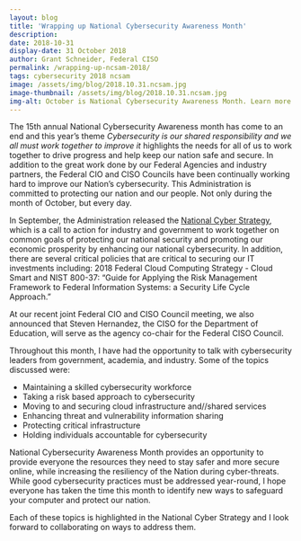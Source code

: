 ```yaml
---
layout: blog
title: 'Wrapping up National Cybersecurity Awareness Month'
description:
date: 2018-10-31
display-date: 31 October 2018
author: Grant Schneider, Federal CISO
permalink: /wrapping-up-ncsam-2018/
tags: cybersecurity 2018 ncsam
image: /assets/img/blog/2018.10.31.ncsam.jpg
image-thumbnail: /assets/img/blog/2018.10.31.ncsam.jpg
img-alt: October is National Cybersecurity Awareness Month. Learn more at staysafeonline.org/ncsam
---
```


The 15th annual National Cybersecurity Awareness month has come to an end and this year’s theme _Cybersecurity is our shared responsibility and we all must work together to improve it_ highlights the needs for all of us to work together to drive progress and help keep our nation safe and secure.  In addition to the great work done by our Federal Agencies and industry partners, the Federal CIO and CISO Councils have been continually working hard to improve our Nation’s cybersecurity.  This Administration is committed to protecting our nation and our people. Not only during the month of October, but every day.
 
In September, the Administration released the [National Cyber Strategy](https://www.whitehouse.gov/wp-content/uploads/2018/09/National-Cyber-Strategy.pdf), which is a call to action for industry and government to work together on common goals of protecting our national security and promoting our economic prosperity by enhancing our national cybersecurity.  In addition, there are several critical policies that are critical to securing our IT investments including: 2018 Federal Cloud Computing Strategy - Cloud Smart and NIST 800-37: “Guide for Applying the Risk Management Framework to Federal Information Systems: a Security Life Cycle Approach.”
 
At our recent joint Federal CIO and CISO Council meeting, we also announced that Steven Hernandez, the CISO for the Department of Education, will serve as the agency co-chair for the Federal CISO Council.
 
Throughout this month, I have had the opportunity to talk with cybersecurity leaders from government, academia, and industry.  Some of the topics discussed were:
* Maintaining a skilled cybersecurity workforce
* Taking a risk based approach to cybersecurity
* Moving to and securing cloud infrastructure and//shared services
* Enhancing threat and vulnerability information sharing
* Protecting critical infrastructure
* Holding individuals accountable for cybersecurity
 
National Cybersecurity Awareness Month provides an opportunity to provide everyone the resources they need to stay safer and more secure online, while increasing the resiliency of the Nation during cyber-threats.  While good cybersecurity practices must be addressed year-round, I hope everyone has taken the time this month to identify new ways to safeguard your computer and protect our nation.
 
Each of these topics is highlighted in the National Cyber Strategy and I look forward to collaborating on ways to address them.
